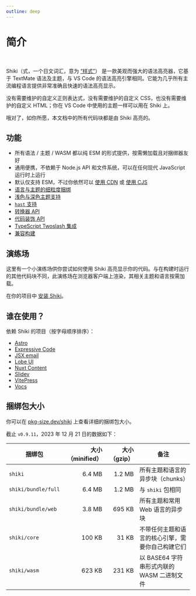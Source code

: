```yaml
---
outline: deep
---
```


# 简介

<br>

<span text-brand-yellow text-xl>Shiki</span><span op75>（式，一个日文词汇，意为 [“样式”](https://jisho.org/word/%E5%BC%8F)）</span> 是一款美观而强大的语法高亮器，它基于 TextMate 语法及主题，与 VS Code 的语法高亮引擎相同。它能为几乎所有主流编程语言提供非常准确且快速的语法高亮显示。

没有需要维护的自定义正则表达式，没有需要维护的自定义 CSS，也没有需要维护的自定义 HTML；你在 VS Code 中使用的主题一样可以用在 Shiki 上。

哦对了，如你所愿，本文档中的所有代码块都是由 Shiki 高亮的。

## 功能

- 所有语法 / 主题 / WASM 都以纯 ESM 的形式提供，按需懒加载且对捆绑器友好
- 通用便携，不依赖于 Node.js API 和文件系统，可以在任何现代 JavaScript 运行时上运行
- 默认仅支持 ESM，不过你依然可以 [使用 CDN](/guide/install#cdn-usage) 或 [使用 CJS](/guide/install#cjs-usage)
- [语言与主题的细粒度捆绑](/guide/install#fine-grained-bundle)
- [浅色与深色主题支持](/guide/dual-themes)
- [`hast` 支持](/guide/transformers#codetohast)
- [转换器 API](/guide/transformers)
- [代码装饰 API](/guide/decorations)
- [TypeScript Twoslash 集成](/packages/twoslash)
- [兼容构建](/guide/compat)

## 演练场

这里有一个小演练场供你尝试如何使用 Shiki 高亮显示你的代码。与在构建时运行的其他代码块不同，此演练场在浏览器客户端上渲染，其相关主题和语言按需加载。

<ShikiMiniPlayground />

在你的项目中 [安装 Shiki](/guide/install)。

## 谁在使用？

依赖 Shiki 的项目（按字母顺序排序）：

- [Astro](https://docs.astro.build/en/guides/markdown-content/#syntax-highlighting)
- [Expressive Code](https://expressive-code.com/)
- [JSX email](https://jsx.email/)
- [Lobe UI](https://github.com/lobehub/lobe-ui)
- [Nuxt Content](https://content.nuxt.com/usage/markdown#code-highlighting)
- [Slidev](https://sli.dev/custom/highlighters.html#highlighters)
- [VitePress](https://vitepress.dev/guide/markdown#syntax-highlighting-in-code-blocks)
- [Vocs](https://github.com/wevm/vocs)

## 捆绑包大小

你可以在 [pkg-size.dev/shiki](https://pkg-size.dev/shiki) 上查看详细的捆绑包大小。

截止 `v0.9.11`，2023 年 12 月 21 日的数据如下：

| 捆绑包              | 大小（minified） | 大小（gzip） | 备注                                             |
| ------------------- | ---------------: | -----------: | ------------------------------------------------ |
| `shiki`             |           6.4 MB |       1.2 MB | 所有主题和语言的异步块（chunks）                 |
| `shiki/bundle/full` |           6.4 MB |       1.2 MB | 与 `shiki` 包相同                                |
| `shiki/bundle/web`  |           3.8 MB |       695 KB | 所有主题和常用 Web 语言的异步块                  |
| `shiki/core`        |           100 KB |        31 KB | 不带任何主题和语言的核心引擎，需要你自己构建它们 |
| `shiki/wasm`        |           623 KB |       231 KB | 以 BASE64 字符串形式内联的 WASM 二进制文件       |
